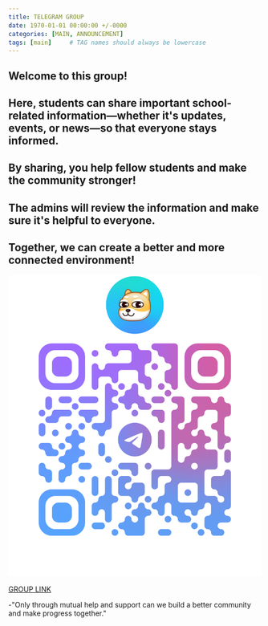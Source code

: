```yaml
---
title: TELEGRAM GROUP
date: 1970-01-01 00:00:00 +/-0000
categories: [MAIN, ANNOUNCEMENT]
tags: [main]     # TAG names should always be lowercase
---
```


## Welcome to this group! 
## Here, students can share important school-related information—whether it's updates, events, or news—so that everyone stays informed. 
## By sharing, you help fellow students and make the community stronger! 
## The admins will review the information and make sure it's helpful to everyone. 
## Together, we can create a better and more connected environment!

![GROUP QR](assets/img/telegram/qrcode)

[GROUP LINK](https://t.me/+PGe92FLhavEzZDQ1)

-"Only through mutual help and support can we build a better community and make progress together."
